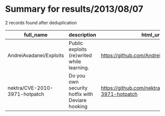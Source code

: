 
# Summary for results/2013/08/07
    
2 records found after deduplication

| full_name | description | html_url | matched_list | matched_count | pushed_at | size | stargazers_count | language | forks_count |
|-------------------------------|-------------------------------------------------|--------------------------------------------------|----------------|-----------------|---------------------------|--------|--------------------|------------|---------------|
| AndreiAvadanei/Exploits | Public exploits (re)writed while learning. | https://github.com/AndreiAvadanei/Exploits | ['exploit'] | 1 | 2013-08-07 07:41:29+00:00 | 14368 | 58 | Python | 49 |
| nektra/CVE-2010-3971-hotpatch | Do you own security hotfix with Deviare hooking | https://github.com/nektra/CVE-2010-3971-hotpatch | ['cve-2'] | 1 | 2013-08-07 18:01:38+00:00 | 116 | 2 | C# | 2 |
